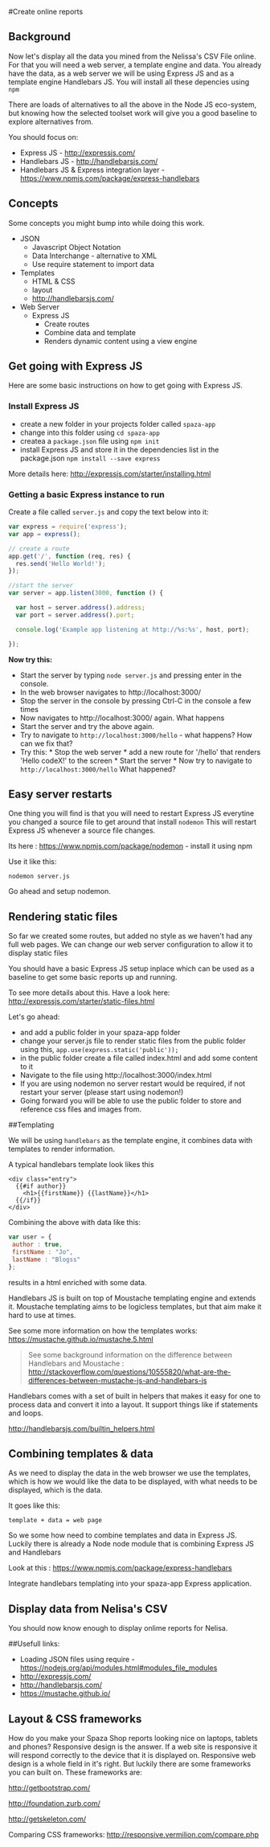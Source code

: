 #Create online reports

## Background

Now let's display all the data you mined from the Nelissa's CSV File online. For that you will need a web server, a template engine and data. You already have the data, as a web server we will be using Express JS and as a template engine Handlebars JS. You will install all these depencies using ```npm```

There are loads of alternatives to all the above in the Node JS eco-system, but knowing how the selected toolset work will give you a good baseline to explore alternatives from. 

You should focus on:
* Express JS - http://expressjs.com/
* Handlebars JS - http://handlebarsjs.com/
* Handlebars JS & Express integration layer - https://www.npmjs.com/package/express-handlebars

## Concepts

Some concepts you might bump into while doing this work.

* JSON
  * Javascript Object Notation
  * Data Interchange - alternative to XML
  * Use require statement to import data
* Templates
  * HTML & CSS
  * layout
  * http://handlebarsjs.com/
* Web Server
  * Express JS
    * Create routes
    * Combine data and template
    * Renders dynamic content using a view engine

## Get going with Express JS

Here are some basic instructions on how to get going with Express JS.

### Install Express JS
  * create a new folder in your projects folder called ```spaza-app```
  * change into this folder using ```cd spaza-app```
  * createa a ```package.json``` file using ```npm init```
  * install Express JS and store it in the dependencies list in the package.json ```npm install --save express```
  
 More details here: http://expressjs.com/starter/installing.html

### Getting a basic Express instance to run
  
Create a file called ```server.js``` and copy the text below into it: 

   ```javascript
   var express = require('express');
   var app = express();
   
   // create a route
   app.get('/', function (req, res) {
     res.send('Hello World!');
   });
   
   //start the server
   var server = app.listen(3000, function () {
   
     var host = server.address().address;
     var port = server.address().port;
   
     console.log('Example app listening at http://%s:%s', host, port);
   
   });
   ```
   **Now try this:**
   
   * Start the server by typing ```node server.js``` and pressing enter in the console.
   * In the web browser navigates to http://localhost:3000/
   * Stop the server in the console by pressing Ctrl-C in the console a few times
   * Now navigates to http://localhost:3000/ again. What happens
   * Start the server and try the above again.
   * Try to navigate to ```http://localhost:3000/hello``` - what happens? How can we fix that?
   * Try this:
    * Stop the web server
    * add a new route for '/hello' that renders 'Hello codeX!' to the screen
    * Start the server
    * Now try to navigate to ```http://localhost:3000/hello``` What happened?

## Easy server restarts

One thing you will find is that you will need to restart Express JS everytine you changed a source file to get around that  install ```nodemon``` This will restart Express JS whenever a source file changes. 

Its here : https://www.npmjs.com/package/nodemon - install it using npm

Use it like this:

```nodemon server.js```

Go ahead and setup nodemon.

## Rendering static files

So far we created some routes, but added no style as we haven't had any full web pages. We can change our web server configuration to allow it to display static files

You should have a basic Express JS setup inplace which can be used as a baseline to get some basic reports up and running.

To see more details about this. Have a look here: http://expressjs.com/starter/static-files.html

Let's go ahead: 
* and add a public folder in your spaza-app folder
* change your server.js file to render static files from the public folder using this, ```app.use(express.static('public'));```
* in the public folder create a file called index.html and add some content to it
* Navigate to the file using http://localhost:3000/index.html
* If you are using nodemon no server restart would be required, if not restart your server (please start using nodemon!)
* Going forward you will be able to use the public folder to store and reference css files and images from.

##Templating

We will be using ```handlebars``` as the template engine, it combines data with templates to render information.

A typical handlebars template look likes this

```
<div class="entry">
  {{#if author}}
    <h1>{{firstName}} {{lastName}}</h1>
  {{/if}}
</div>
```

Combining the above with data like this:

```javascript
var user = {
 author : true,
 firstName : "Jo",
 lastName : "Blogss"
};
```

results in a html enriched with some data.

Handlebars JS is built on top of Moustache templating engine and extends it. Moustache templating aims to be logicless templates, but that aim make it hard to use at times.

See some more information on how the templates works: https://mustache.github.io/mustache.5.html

> See some background information on the difference between Handlebars and Moustache : http://stackoverflow.com/questions/10555820/what-are-the-differences-between-mustache-js-and-handlebars-js

Handlebars comes with a set of built in helpers that makes it easy for one to process data and convert it into a layout. It support things like if statements and loops.

http://handlebarsjs.com/builtin_helpers.html

## Combining templates & data

As we need to display the data in the web browser we use the templates, which is how we would like the data to be displayed, with what needs to be displayed, which is the data.

It goes like this:

```template + data = web page```

So we some how need to combine templates and data in Express JS. Luckily there is already a Node node module that is combining Express JS and Handlebars

Look at this : https://www.npmjs.com/package/express-handlebars

Integrate handlebars templating into your spaza-app Express application.

## Display data from Nelisa's CSV

You should now know enough to display onlime reports for Nelisa.


##Usefull links:

* Loading JSON files using require - https://nodejs.org/api/modules.html#modules_file_modules
* http://expressjs.com/
* http://handlebarsjs.com/
* https://mustache.github.io/

## Layout & CSS frameworks

How do you make your Spaza Shop reports looking nice on laptops, tablets and phones? Responsive design is the answer. If a web site is responsive it will respond correctly to the device that it is displayed on. Responsive web design is a whole field in it's right. But luckily there are some frameworks you can built on. These frameworks are:

http://getbootstrap.com/

http://foundation.zurb.com/

http://getskeleton.com/

Comparing CSS frameworks: http://responsive.vermilion.com/compare.php




